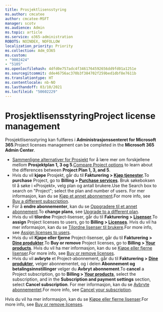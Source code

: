 ```yaml
---
title: Prosjektlisensstyring
ms.author: cmcatee
author: cmcatee-MSFT
manager: scotv
ms.audience: Admin
ms.topic: article
ms.service: o365-administration
ROBOTS: NOINDEX, NOFOLLOW
localization_priority: Priority
ms.collection: Adm_O365
ms.custom:
- "9002424"
- "5105"
ms.openlocfilehash: 4dfd0e757adc4f3461764592656dd9fd01a1251e
ms.sourcegitcommit: dde46756ac370b3f384702f259bed1dbf8e7611b
ms.translationtype: HT
ms.contentlocale: nb-NO
ms.lasthandoff: 03/10/2021
ms.locfileid: "50602229"
---
```

# <a name="project-license-management"></a><span data-ttu-id="1e64a-102">Prosjektlisensstyring</span><span class="sxs-lookup"><span data-stu-id="1e64a-102">Project license management</span></span>

<span data-ttu-id="1e64a-103">Prosjektlisensstyring kan fullføres i **Administrasjonssenteret for Microsoft 365**.</span><span class="sxs-lookup"><span data-stu-id="1e64a-103">Project licenses management can be completed in the **Microsoft 365 Admin Center**.</span></span>

- <span data-ttu-id="1e64a-104">[Sammenligne alternativer for Prosjekt](https://www.microsoft.com/microsoft-365/project/compare-microsoft-project-management-software) for å lære mer om forskjellene mellom **Prosjektplan 1, 3 og 5**.</span><span class="sxs-lookup"><span data-stu-id="1e64a-104">[Compare Project options](https://www.microsoft.com/microsoft-365/project/compare-microsoft-project-management-software) to learn about the differences between **Project Plan 1, 3, and 5**.</span></span>
- <span data-ttu-id="1e64a-105">Hvis du vil **kjøpe** Prosjekt, går du til **Fakturering > [Kjøp tjenester](https://go.microsoft.com/fwlink/p/?linkid=868433)**.</span><span class="sxs-lookup"><span data-stu-id="1e64a-105">To **purchase** Project, go to **Billing > [Purchase services](https://go.microsoft.com/fwlink/p/?linkid=868433)**.</span></span> <span data-ttu-id="1e64a-106">Bruk søkeboksen til å søke i «Prosjekt», velg plan og antall brukere.</span><span class="sxs-lookup"><span data-stu-id="1e64a-106">Use the Search box to search on "Project"; select the plan and number of users.</span></span> <span data-ttu-id="1e64a-107">For mer informasjon, kan du se [Kjøp et annet abonnement](https://docs.microsoft.com/microsoft-365/commerce/try-or-buy-microsoft-365#buy-a-different-subscription).</span><span class="sxs-lookup"><span data-stu-id="1e64a-107">For more info, see [Buy a different subscription](https://docs.microsoft.com/microsoft-365/commerce/try-or-buy-microsoft-365#buy-a-different-subscription).</span></span>
- <span data-ttu-id="1e64a-108">For å **endre abonnementer**, kan du se [Oppgradere til et annet abonnement](https://docs.microsoft.com/microsoft-365/commerce/subscriptions/upgrade-to-different-plan).</span><span class="sxs-lookup"><span data-stu-id="1e64a-108">To **change plans**, see [Upgrade to a different plan](https://docs.microsoft.com/microsoft-365/commerce/subscriptions/upgrade-to-different-plan).</span></span>
- <span data-ttu-id="1e64a-109">Hvis du vil **tilordne** Project-lisenser, går du til **Fakturering > [Lisenser](https://go.microsoft.com/fwlink/p/?linkid=842264)**.</span><span class="sxs-lookup"><span data-stu-id="1e64a-109">To **assign** Project licenses to users, go to **Billing > [Licenses](https://go.microsoft.com/fwlink/p/?linkid=842264)**.</span></span> <span data-ttu-id="1e64a-110">Hvis du vil ha mer informasjon, kan du se [Tilordne lisenser til brukere](https://docs.microsoft.com/microsoft-365/admin/manage/assign-licenses-to-users).</span><span class="sxs-lookup"><span data-stu-id="1e64a-110">For more info, see [Assign licenses to users](https://docs.microsoft.com/microsoft-365/admin/manage/assign-licenses-to-users).</span></span>
- <span data-ttu-id="1e64a-111">Hvis du vil **Kjøpe eller fjerne** Project-lisenser, går du til **Fakturering > [Dine produkter](https://go.microsoft.com/fwlink/p/?linkid=842054)**.</span><span class="sxs-lookup"><span data-stu-id="1e64a-111">To **Buy or remove** Project licenses, go to **Billing > [Your products](https://go.microsoft.com/fwlink/p/?linkid=842054)**.</span></span> <span data-ttu-id="1e64a-112">Hvis du vil ha mer informasjon, kan du se [Kjøpe eller fjerne lisenser](https://docs.microsoft.com/microsoft-365/commerce/licenses/buy-licenses#add-or-remove-licenses-for-your-business-subscription).</span><span class="sxs-lookup"><span data-stu-id="1e64a-112">For more info, see [Buy or remove licenses](https://docs.microsoft.com/microsoft-365/commerce/licenses/buy-licenses#add-or-remove-licenses-for-your-business-subscription).</span></span>
- <span data-ttu-id="1e64a-113">Hvis du vil **avbryte** et Project-abonnement, går du til **Fakturering > [Dine produkter](https://go.microsoft.com/fwlink/p/?linkid=842054)**, velger abonnementet, og i delen **Abonnement og betalingsinnstillinger** velger du **Avbryt abonnement**.</span><span class="sxs-lookup"><span data-stu-id="1e64a-113">To **cancel** a Project subscription, go to **Billing > [Your products](https://go.microsoft.com/fwlink/p/?linkid=842054)**, select the subscription, and in the **Subscription and payment settings** section, select **Cancel subscription**.</span></span> <span data-ttu-id="1e64a-114">For mer informasjon, kan du se [Avbryte abonnementet](https://docs.microsoft.com/microsoft-365/commerce/subscriptions/cancel-your-subscription).</span><span class="sxs-lookup"><span data-stu-id="1e64a-114">For more info, see [Cancel your subscription](https://docs.microsoft.com/microsoft-365/commerce/subscriptions/cancel-your-subscription).</span></span>

<span data-ttu-id="1e64a-115">Hvis du vil ha mer informasjon, kan du se [Kjøpe eller fjerne lisenser](https://docs.microsoft.com/microsoft-365/commerce/licenses/buy-licenses).</span><span class="sxs-lookup"><span data-stu-id="1e64a-115">For more info, see [Buy or remove licenses](https://docs.microsoft.com/microsoft-365/commerce/licenses/buy-licenses).</span></span>